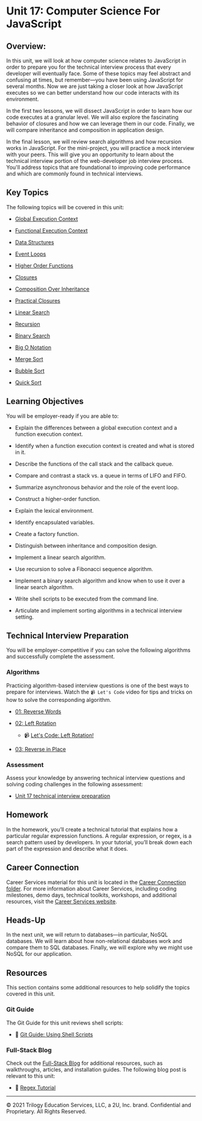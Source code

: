 # Unit 17: Computer Science For JavaScript

## Overview:

In this unit, we will look at how computer science relates to JavaScript in order to prepare you for the technical interview process that every developer will eventually face. Some of these topics may feel abstract and confusing at times, but remember&mdash;you have been using JavaScript for several months. Now we are just taking a closer look at how JavaScript executes so we can better understand how our code interacts with its environment.

In the first two lessons, we will dissect JavaScript in order to learn how our code executes at a granular level. We will also explore the fascinating behavior of closures and how we can leverage them in our code. Finally, we will compare inheritance and composition in application design. 

In the final lesson, we will review search algorithms and how recursion works in JavaScript. For the mini-project, you will practice a mock interview with your peers. This will give you an opportunity to learn about the technical interview portion of the web-developer job interview process. You'll address topics that are foundational to improving code performance and which are commonly found in technical interviews.

## Key Topics

The following topics will be covered in this unit:

* [Global Execution Context](https://developer.mozilla.org/en-US/docs/Web/JavaScript/Reference/Operators/this#global_context)

* [Functional Execution Context](https://developer.mozilla.org/en-US/docs/Web/JavaScript/Reference/Operators/this#Function_context)

* [Data Structures](https://en.wikipedia.org/wiki/Data_structure)

* [Event Loops](https://developer.mozilla.org/en-US/docs/Web/JavaScript/EventLoop#Event_loop)

* [Higher Order Functions](https://eloquentjavascript.net/05_higher_order.html#h_xxCc98lOBK)

* [Closures](https://developer.mozilla.org/en-US/docs/Web/JavaScript/Closures)

* [Composition Over Inheritance](https://en.wikipedia.org/wiki/Composition_over_inheritance)

* [Practical Closures](https://developer.mozilla.org/en-US/docs/Web/JavaScript/Closures/#Practical_closures)

* [Linear Search](https://en.wikipedia.org/wiki/Linear_search)

* [Recursion](https://en.wikipedia.org/wiki/Recursion)

* [Binary Search](https://en.wikipedia.org/wiki/Binary_search_algorithm)

* [Big O Notation](https://en.wikipedia.org/wiki/Big_O_notation)

* [Merge Sort](https://en.wikipedia.org/wiki/Sorting_algorithm#Merge_sort)

* [Bubble Sort](https://en.wikipedia.org/wiki/Sorting_algorithm#Bubble_sort)

* [Quick Sort](https://en.wikipedia.org/wiki/Sorting_algorithm#Quicksort)

## Learning Objectives

You will be employer-ready if you are able to:

* Explain the differences between a global execution context and a function execution context.

* Identify when a function execution context is created and what is stored in it.

* Describe the functions of the call stack and the callback queue.

* Compare and contrast a stack vs. a queue in terms of LIFO and FIFO.

* Summarize asynchronous behavior and the role of the event loop.

* Construct a higher-order function.

* Explain the lexical environment.

* Identify encapsulated variables.

* Create a factory function.

* Distinguish between inheritance and composition design.

* Implement a linear search algorithm.

* Use recursion to solve a Fibonacci sequence algorithm.

* Implement a binary search algorithm and know when to use it over a linear search algorithm.

* Write shell scripts to be executed from the command line.

* Articulate and implement sorting algorithms in a technical interview setting.

## Technical Interview Preparation

You will be employer-competitive if you can solve the following algorithms and successfully complete the assessment.

### Algorithms

Practicing algorithm-based interview questions is one of the best ways to prepare for interviews. Watch the `📹 Let's Code` video for tips and tricks on how to solve the corresponding algorithm.

* [01: Reverse Words](./03-Algorithms/01-reverse-no-built-in)

* [02: Left Rotation](./03-Algorithms/02-left-rotation)

    * 📹 [Let's Code: Left Rotation!](https://2u-20.wistia.com/medias/kfyhj4z6fn)

* [03: Reverse in Place](./03-Algorithms/03-reverse-in-place)

### Assessment

Assess your knowledge by answering technical interview questions and solving coding challenges in the following assessment:

* [Unit 17 technical interview preparation](https://forms.gle/hqrZiocUkRsskb616)

## Homework

In the homework, you’ll create a technical tutorial that explains how a particular regular expression functions. A regular expression, or regex, is a search pattern used by developers. In your tutorial, you’ll break down each part of the expression and describe what it does.

## Career Connection

Career Services material for this unit is located in the [Career Connection folder](./04-Career-Connection/README.md). For more information about Career Services, including coding milestones, demo days, technical toolkits, workshops, and additional resources, visit the [Career Services website](http://bit.ly/CodingCS).

## Heads-Up

In the next unit, we will return to databases&mdash;in particular, NoSQL databases. We will learn about how non-relational databases work and compare them to SQL databases. Finally, we will explore why we might use NoSQL for our application.

## Resources

This section contains some additional resources to help solidify the topics covered in this unit.

### Git Guide

The Git Guide for this unit reviews shell scripts:

* 📖 [Git Guide: Using Shell Scripts](./01-Activities/27-Evr_Shell)

### Full-Stack Blog

Check out the [Full-Stack Blog](https://coding-boot-camp.github.io/full-stack/) for additional resources, such as walkthroughs, articles, and installation guides. The following blog post is relevant to this unit:

* 📖 [Regex Tutorial](http://coding-boot-camp.github.io/full-stack/javascript/regex-tutorial)

---
© 2021 Trilogy Education Services, LLC, a 2U, Inc. brand. Confidential and Proprietary. All Rights Reserved.
